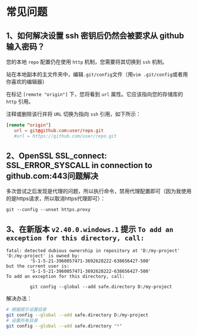 # 常见问题

## 1、如何解决设置 ssh 密钥后仍然会被要求从 github 输入密码？

您的本地 `repo` 配置仍在使用 `http` 机制，您需要将其切换到 `ssh` 机制。

站在本地副本的主文件夹中，编辑`.git/config`文件（用`vim .git/config`或者用你喜欢的编辑器）

在标记 `[remote "origin"]` 下，您将看到 `url` 属性。它应该指向您的存储库的 `http` 引用。

注释或删除该行并将 `URL` 切换为指向 `ssh` 引用，如下所示：

```conf
[remote "origin"]
   url = git@github.com:user/repo.git
   #url = https://github.com/user/repo.git
```

## 2、OpenSSL SSL_connect: SSL_ERROR_SYSCALL in connection to github.com:443问题解决

多次尝试之后发现是代理的问题，所以执行命令，禁用代理配置即可（因为我使用的是https请求，所以取消https代理即可）：

```
git --config --unset https.proxy
```

## 3、在新版本 `v2.40.0.windows.1` 提示 `To add an exception for this directory, call:`

```
fatal: detected dubious ownership in repository at 'D:/my-project'
'D:/my-project' is owned by:
         'S-1-5-21-3960057471-3692628222-638656427-500'
but the current user is:
         'S-1-5-21-3960057471-3692628222-638656427-500'
To add an exception for this directory, call:

         git config --global --add safe.directory D:/my-project
```

解决办法：

```sh
# 根据提示设置目录
git config --global --add safe.directory D:/my-project
# 设置所有目录
git config --global --add safe.directory "*"
```